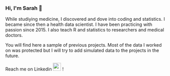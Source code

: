 ### Hi, I'm Sarah 👋

While studiying medicine, I discovered and dove into coding and statistics. I became since then a health data scientist. I have been practicing with passion since 2015. I also teach R and statistics to researchers and medical doctors.

You will find here a sample of previous projects. Most of the data I worked on was protected but I will try to add simulated data to the projects in the future.

Reach me on Linkedin  [<img alt="sarah-f-feldman | LinkedIn" width="25px" src="http://pngimg.com/uploads/linkedIn/linkedIn_PNG32.png" />][linkedin] !


[linkedin]: [https://www.linkedin.com/in/sarah-f-feldman]

<!--
**sarah-f-feldman/sarah-f-feldman** is a ✨ _special_ ✨ repository because its `README.md` (this file) appears on your GitHub profile.

Here are some ideas to get you started:

- 🔭 I’m currently working on ...
- 🌱 I’m currently learning ...
- 👯 I’m looking to collaborate on ...
- 🤔 I’m looking for help with ...
- 💬 Ask me about ...
- 📫 How to reach me: ...
- 😄 Pronouns: ...
- ⚡ Fun fact: ...
-->
